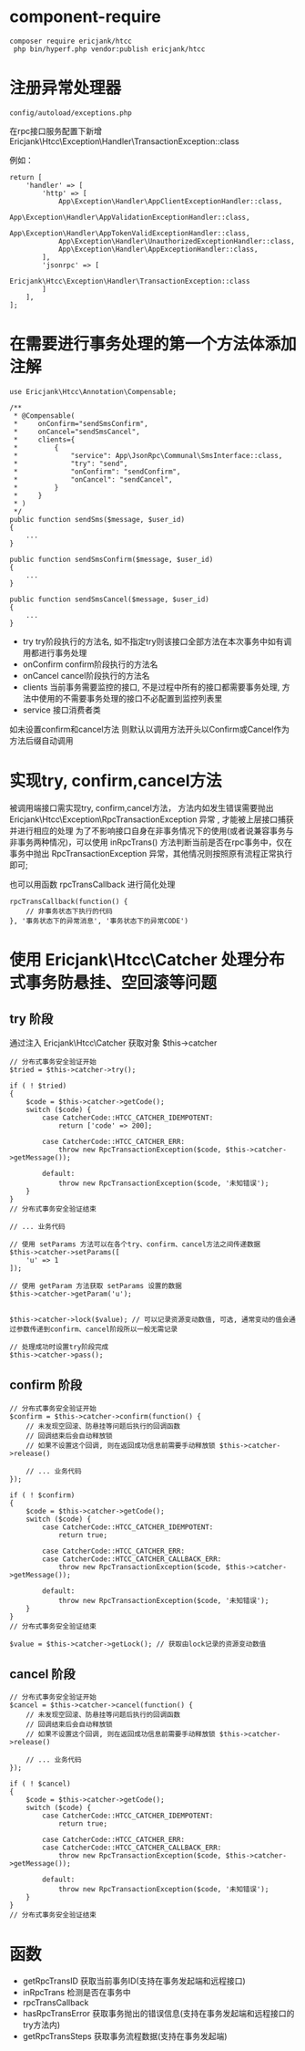 # component-require

```
composer require ericjank/htcc
 php bin/hyperf.php vendor:publish ericjank/htcc
```

# 注册异常处理器

```
config/autoload/exceptions.php
```

在rpc接口服务配置下新增 Ericjank\Htcc\Exception\Handler\TransactionException::class

例如：
```
return [
    'handler' => [
        'http' => [
            App\Exception\Handler\AppClientExceptionHandler::class,
            App\Exception\Handler\AppValidationExceptionHandler::class,
            App\Exception\Handler\AppTokenValidExceptionHandler::class,
            App\Exception\Handler\UnauthorizedExceptionHandler::class,
            App\Exception\Handler\AppExceptionHandler::class,
        ],
        'jsonrpc' => [
            Ericjank\Htcc\Exception\Handler\TransactionException::class
        ]
    ],
];
```

# 在需要进行事务处理的第一个方法体添加注解

```
use Ericjank\Htcc\Annotation\Compensable;

/**
 * @Compensable(
 *     onConfirm="sendSmsConfirm",
 *     onCancel="sendSmsCancel",
 *     clients={
 *         {
 *             "service": App\JsonRpc\Communal\SmsInterface::class,
 *             "try": "send",
 *             "onConfirm": "sendConfirm",
 *             "onCancel": "sendCancel",
 *         }
 *     }
 * )
 */
public function sendSms($message, $user_id) 
{ 
    ...
}

public function sendSmsConfirm($message, $user_id)
{
    ...
}

public function sendSmsCancel($message, $user_id)
{
    ...
}
```

* try try阶段执行的方法名, 如不指定try则该接口全部方法在本次事务中如有调用都进行事务处理
* onConfirm confirm阶段执行的方法名
* onCancel cancel阶段执行的方法名
* clients 当前事务需要监控的接口, 不是过程中所有的接口都需要事务处理, 方法中使用的不需要事务处理的接口不必配置到监控列表里
* service 接口消费者类

如未设置confirm和cancel方法 则默认以调用方法开头以Confirm或Cancel作为方法后缀自动调用

# 实现try, confirm,cancel方法

被调用端接口需实现try, confirm,cancel方法， 方法内如发生错误需要抛出 Ericjank\Htcc\Exception\RpcTransactionException 异常 , 才能被上层接口捕获并进行相应的处理
为了不影响接口自身在非事务情况下的使用(或者说兼容事务与非事务两种情况)，可以使用 inRpcTrans() 方法判断当前是否在rpc事务中，仅在事务中抛出  RpcTransactionException 异常，其他情况则按照原有流程正常执行即可;

也可以用函数 rpcTransCallback 进行简化处理
```
rpcTransCallback(function() {
    // 非事务状态下执行的代码
}, '事务状态下的异常消息', '事务状态下的异常CODE')
```

# 使用 Ericjank\Htcc\Catcher 处理分布式事务防悬挂、空回滚等问题

## try 阶段

通过注入 Ericjank\Htcc\Catcher 获取对象 $this->catcher

```
// 分布式事务安全验证开始
$tried = $this->catcher->try();

if ( ! $tried)
{
    $code = $this->catcher->getCode();
    switch ($code) {
        case CatcherCode::HTCC_CATCHER_IDEMPOTENT:
            return ['code' => 200];

        case CatcherCode::HTCC_CATCHER_ERR:
            throw new RpcTransactionException($code, $this->catcher->getMessage());
        
        default:
            throw new RpcTransactionException($code, '未知错误');
    }
}
// 分布式事务安全验证结束

// ... 业务代码

// 使用 setParams 方法可以在各个try、confirm、cancel方法之间传递数据
$this->catcher->setParams([
    'u' => 1
]);

// 使用 getParam 方法获取 setParams 设置的数据
$this->catcher->getParam('u');


$this->catcher->lock($value); // 可以记录资源变动数值, 可选, 通常变动的值会通过参数传递到confirm、cancel阶段所以一般无需记录

// 处理成功时设置try阶段完成
$this->catcher->pass();
```

## confirm 阶段
```
// 分布式事务安全验证开始
$confirm = $this->catcher->confirm(function() {
    // 未发现空回滚、防悬挂等问题后执行的回调函数
    // 回调结束后会自动释放锁
    // 如果不设置这个回调, 则在返回成功信息前需要手动释放锁 $this->catcher->release()
    
    // ... 业务代码
});

if ( ! $confirm)
{
    $code = $this->catcher->getCode();
    switch ($code) {
        case CatcherCode::HTCC_CATCHER_IDEMPOTENT:
            return true;

        case CatcherCode::HTCC_CATCHER_ERR:
        case CatcherCode::HTCC_CATCHER_CALLBACK_ERR:
            throw new RpcTransactionException($code, $this->catcher->getMessage());
        
        default:
            throw new RpcTransactionException($code, '未知错误');
    }
}
// 分布式事务安全验证结束

$value = $this->catcher->getLock(); // 获取由lock记录的资源变动数值
```

## cancel 阶段
```
// 分布式事务安全验证开始
$cancel = $this->catcher->cancel(function() {
    // 未发现空回滚、防悬挂等问题后执行的回调函数
    // 回调结束后会自动释放锁
    // 如果不设置这个回调, 则在返回成功信息前需要手动释放锁 $this->catcher->release()

    // ... 业务代码
});

if ( ! $cancel)
{
    $code = $this->catcher->getCode();
    switch ($code) {
        case CatcherCode::HTCC_CATCHER_IDEMPOTENT:
            return true;

        case CatcherCode::HTCC_CATCHER_ERR:
        case CatcherCode::HTCC_CATCHER_CALLBACK_ERR:
            throw new RpcTransactionException($code, $this->catcher->getMessage());
        
        default:
            throw new RpcTransactionException($code, '未知错误');
    }
}
// 分布式事务安全验证结束
```


# 函数

* getRpcTransID 获取当前事务ID(支持在事务发起端和远程接口)
* inRpcTrans 检测是否在事务中
* rpcTransCallback 
* hasRpcTransError 获取事务抛出的错误信息(支持在事务发起端和远程接口的try方法内)
* getRpcTransSteps 获取事务流程数据(支持在事务发起端)
